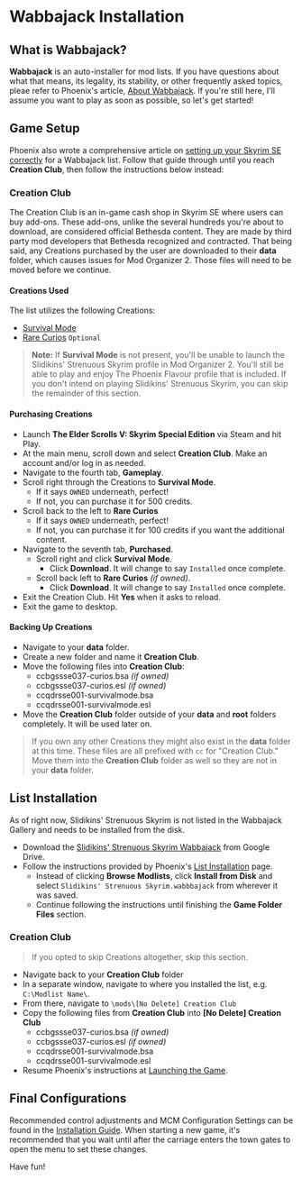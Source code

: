 # Wabbajack Installation

## What is Wabbajack?

**Wabbajack** is an auto-installer for mod lists. If you have questions about what that means, its legality, its stability, or other frequently asked topics, pleae refer to Phoenix's article, [About Wabbajack](https://thephoenixflavour.com/wj/about-wabbajack/). If you're still here, I'll assume you want to play as soon as possible, so let's get started!

## Game Setup

Phoenix also wrote a comprehensive article on [setting up your Skyrim SE correctly](https://thephoenixflavour.com/wj/wj-sse/game-setup/) for a Wabbajack list. Follow that guide through until you reach **Creation Club**, then follow the instructions below instead:

### Creation Club
The Creation Club is an in-game cash shop in Skyrim SE where users can buy add-ons. These add-ons, unlike the several hundreds you're about to download, are considered official Bethesda content. They are made by third party mod developers that Bethesda recognized and contracted. That being said, any Creations purchased by the user are downloaded to their **data** folder, which causes issues for Mod Organizer 2. Those files will need to be moved before we continue.

#### Creations Used

The list utilizes the following Creations:
- [Survival Mode](https://en.uesp.net/wiki/Skyrim:Survival_Mode)
- [Rare Curios](https://en.uesp.net/wiki/Skyrim:Rare_Curios) `Optional`

> **Note:** If **Survival Mode** is not present, you'll be unable to launch the Slidikins' Strenuous Skyrim profile in Mod Organizer 2. You'll still be able to play and enjoy The Phoenix Flavour profile that is included. If you don't intend on playing Slidikins' Strenuous Skyrim, you can skip the remainder of this section.

#### Purchasing Creations
- Launch **The Elder Scrolls V: Skyrim Special Edition** via Steam and hit Play.
- At the main menu, scroll down and select **Creation Club**. Make an account and/or log in as needed.
- Navigate to the fourth tab, **Gameplay**.
- Scroll right through the Creations to **Survival Mode**.
  - If it says `OWNED` underneath, perfect!
  - If not, you can purchase it for 500 credits.
- Scroll back to the left to **Rare Curios**
  - If it says `OWNED` underneath, perfect!
  - If not, you can purchase it for 100 credits if you want the additional content.
- Navigate to the seventh tab, **Purchased**.
  - Scroll right and click **Survival Mode**.
    - Click **Download**. It will change to say `Installed` once complete.
  - Scroll back left to **Rare Curios** _(if owned)_.
    - Click **Download**. It will change to say `Installed` once complete.
- Exit the Creation Club. Hit **Yes** when it asks to reload.
- Exit the game to desktop.

#### Backing Up Creations
- Navigate to your **data** folder.
- Create a new folder and name it **Creation Club**.
- Move the following files into **Creation Club**:
  - ccbgssse037-curios.bsa _(if owned)_
  - ccbgssse037-curios.esl _(if owned)_
  - ccqdrsse001-survivalmode.bsa
  - ccqdrsse001-survivalmode.esl
- Move the **Creation Club** folder outside of your **data** and **root** folders completely. It will be used later on.
> If you own any other Creations they might also exist in the **data** folder at this time. These files are all prefixed with `cc` for "Creation Club." Move them into the **Creation Club** folder as well so they are not in your **data** folder.

## List Installation
As of right now, Slidikins' Strenuous Skyrim is not listed in the Wabbajack Gallery and needs to be installed from the disk.
- Download the [Slidikins' Strenuous Skyrim Wabbajack](https://drive.google.com/file/d/1hutnm0rSFqXB65OTHd0Us35_ZmI-yrSt/view?usp=sharing) from Google Drive.
- Follow the instructions provided by Phoenix's [List Installation](https://thephoenixflavour.com/wj/wj-sse/list-installation/) page.
  - Instead of clicking **Browse Modlists**, click **Install from Disk** and select `Slidikins' Strenuous Skyrim.wabbbajack` from wherever it was saved.
  - Continue following the instructions until finishing the **Game Folder Files** section.

### Creation Club
> If you opted to skip Creations altogether, skip this section.
- Navigate back to your **Creation Club** folder
- In a separate window, navigate to where you installed the list, e.g. `C:\Modlist Name\`.
- From there, navigate to `\mods\[No Delete] Creation Club`
- Copy the following files from **Creation Club** into **[No Delete] Creation Club**
  - ccbgssse037-curios.bsa _(if owned)_
  - ccbgssse037-curios.esl _(if owned)_
  - ccqdrsse001-survivalmode.bsa
  - ccqdrsse001-survivalmode.esl
- Resume Phoenix's instructions at [Launching the Game](https://thephoenixflavour.com/wj/wj-sse/list-installation/#launching-the-game).

## Final Configurations
Recommended control adjustments and MCM Configuration Settings can be found in the [Installation Guide](https://github.com/Amigoliath/Slidikins-Strenuous-Skyrim/blob/main/Installation%20Guide.md#5-configuration). When starting a new game, it's recommended that you wait until after the carriage enters the town gates to open the menu to set these changes.

Have fun!
